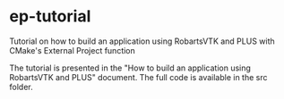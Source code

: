# ep-tutorial
Tutorial on how to build an application using RobartsVTK and PLUS with CMake's External Project function

The tutorial is presented in the "How to build an application using RobartsVTK and PLUS" document. The full code is available in the src folder.